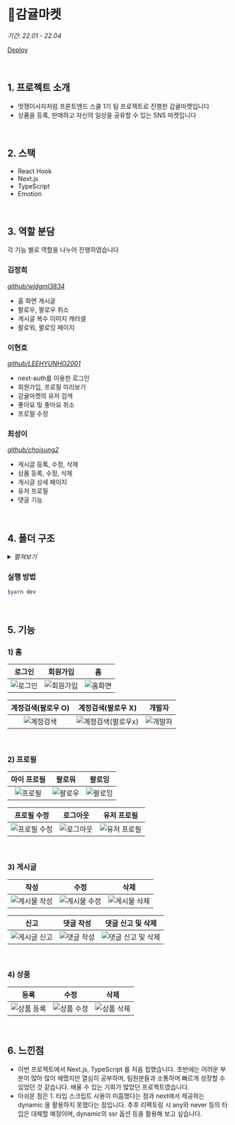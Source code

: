 # 🍊감귤마켓
<i>기간: 22.01 - 22.04</i>

[Deploy](https://mandarin-market-three.vercel.app/)


<br>

## 1. 프로젝트 소개
- 멋쟁이사자처럼 프론트엔드 스쿨 1기 팀 프로젝트로 진행한 감귤마켓입니다
- 상품을 등록, 판매하고 자신의 일상을 공유할 수 있는 SNS 마켓입니다

<br>

## 2. 스택
- React Hook
- Next.js
- TypeScript
- Emotion

<br>

## 3. 역할 분담
각 기능 별로 역할을 나누어 진행하였습니다

### 김정희
<i>[github/wjdgml3834](https://github.com/wjdgml3834)</i>
  - 홈 화면 게시글
  - 팔로우, 팔로우 취소
  - 게시글 복수 이미지 캐러셀
  - 팔로워, 팔로잉 페이지

### 이현호
<i>[github/LEEHYUNHO2001](https://github.com/LEEHYUNHO2001)</i>
  - next-auth를 이용한 로그인
  - 회원가입, 프로필 미리보기
  - 감귤마켓의 유저 검색
  - 좋아요 및 좋아요 취소
  - 프로필 수정

### 최성이
<i>[github/choisung2](https://github.com/choisung2)</i>
  - 게시글 등록, 수정, 삭제
  - 상품 등록, 수정, 삭제
  - 게시글 상세 페이지
  - 유저 프로필
  - 댓글 기능

<br>


## 4. 폴더 구조
<details>
<summary><i>펼쳐보기</i></summary>
<div markdown="1">       

```bash
├── src
│   ├── components
│   │   ├── BackButton.tsx
│   │   ├── Border.tsx
│   │   ├── Custom404.tsx
│   │   ├── Error.tsx
│   │   ├── Loading.tsx
│   │   ├── ProfileForm.tsx
│   │   ├── ProfileUpdate.tsx
│   │   ├── developer
│   │   │   ├── Developer.tsx
│   │   │   └── Footer.tsx
│   │   ├── follower
│   │   │   ├── Card.tsx
│   │   │   ├── CardContainer.tsx
│   │   │   ├── Footer.tsx
│   │   │   ├── Header.tsx
│   │   │   └── Main.tsx
│   │   ├── following
│   │   │   ├── Card.tsx
│   │   │   ├── CardContainer.tsx
│   │   │   ├── Footer.tsx
│   │   │   ├── Header.tsx
│   │   │   └── Main.tsx
│   │   ├── home
│   │   │   ├── Card.tsx
│   │   │   ├── CardContainer.tsx
│   │   │   ├── Footer.tsx
│   │   │   ├── Header.tsx
│   │   │   ├── Main.tsx
│   │   │   ├── Nonfeed.tsx
│   │   │   ├── ReportCancelModal.tsx
│   │   │   └── ReportModal.tsx
│   │   ├── layouts
│   │   │   ├── Layout.tsx
│   │   │   ├── StatusBar.tsx
│   │   │   └── index.tsx
│   │   ├── login
│   │   │   ├── Email.tsx
│   │   │   └── Main.tsx
│   │   ├── postDetail
│   │   │   ├── CoReportCancelModal.tsx
│   │   │   ├── Comment.tsx
│   │   │   ├── CommentDelModal.tsx
│   │   │   ├── CommentList.tsx
│   │   │   ├── CommentModal.tsx
│   │   │   ├── Container.tsx
│   │   │   └── DetailCard.tsx
│   │   ├── postUpload
│   │   │   ├── Container.tsx
│   │   │   ├── EditContainer.tsx
│   │   │   ├── FileUpload.tsx
│   │   │   ├── PostEdit.tsx
│   │   │   └── PostUpload.tsx
│   │   ├── product
│   │   │   ├── Container.tsx
│   │   │   ├── EditContainer.tsx
│   │   │   ├── FileUpload.tsx
│   │   │   ├── Modification.tsx
│   │   │   ├── ProductDeleteModal.tsx
│   │   │   ├── ProductModal.tsx
│   │   │   └── Register.tsx
│   │   ├── profile
│   │   │   ├── Carousel.tsx
│   │   │   ├── CarouselCard.tsx
│   │   │   ├── DeleteModal.tsx
│   │   │   ├── Footer.tsx
│   │   │   ├── Info.tsx
│   │   │   ├── LogOutModal.tsx
│   │   │   ├── MyContainer.tsx
│   │   │   ├── MyPostCard.tsx
│   │   │   ├── MyPostContainer.tsx
│   │   │   ├── MyProfileModal.tsx
│   │   │   ├── PostModal.tsx
│   │   │   ├── ProfileAppPost.tsx
│   │   │   └── ProfilePost.tsx
│   │   ├── research
│   │   │   ├── Card.tsx
│   │   │   ├── Footer.tsx
│   │   │   ├── Header.tsx
│   │   │   └── Main.tsx
│   │   └── signup
│   │       ├── SignUp.tsx
│   │       └── SignUpProfile.tsx
│   ├── constants
│   │   └── index.ts
│   ├── pages
│   │   ├── 404.tsx
│   │   ├── _app.tsx
│   │   ├── api
│   │   │   └── auth
│   │   │       └── [...nextauth].ts
│   │   ├── developer
│   │   │   └── index.tsx
│   │   ├── follow
│   │   │   └── [id]
│   │   │       ├── follower.tsx
│   │   │       └── following.tsx
│   │   ├── home
│   │   │   └── index.tsx
│   │   ├── home.tsx
│   │   ├── index.tsx
│   │   ├── login.tsx
│   │   ├── post
│   │   │   ├── [...params].tsx
│   │   │   └── upload.tsx
│   │   ├── postdetail
│   │   │   └── [id].tsx
│   │   ├── product
│   │   │   ├── [...params].tsx
│   │   │   └── index.tsx
│   │   ├── profile
│   │   │   ├── [...params].tsx
│   │   │   ├── edit.tsx
│   │   │   └── index.tsx
│   │   ├── research.tsx
│   │   └── signup.tsx
│   └── types
│       ├── Comments.ts
│       ├── Follower.ts
│       ├── Following.ts
│       ├── MyPost.ts
│       ├── Posts.ts
│       └── Product.ts
```

</div>
</details>

### 실행 방법
```bash
$yarn dev
```

<br>

## 5. 기능

### 1) 홈

|로그인|회원가입|홈|
|:-:|:-:|:-:|
|![로그인](https://user-images.githubusercontent.com/92927950/163723636-c3ec1409-9995-4b89-9fc3-5d568d8f5977.gif)|![회원가입](https://user-images.githubusercontent.com/92927950/163723668-bd56f9d9-7db8-4740-8b4c-9ab7bf2f7951.gif)|![홈화면](https://user-images.githubusercontent.com/92927950/163723799-f7a96379-9f10-46e3-ad52-d7d6fcaa992a.gif)|


|계정검색(팔로우 O)|계정검색(팔로우 X)|개발자|
|:-:|:-:|:-:|
|![계정검색](https://user-images.githubusercontent.com/92927950/163723804-0f4d7b2e-a10f-488d-8f64-cb051b5466c9.gif)|![계정검색(팔로우x)](https://user-images.githubusercontent.com/92927950/163724271-ab6c5217-69cb-45b9-9cb3-5a7a12909985.gif)|![개발자](https://user-images.githubusercontent.com/92927950/163723807-482185a2-2976-4ada-9f88-11fe1e107e2c.gif)|

<br>

### 2) 프로필

|마이 프로필|팔로워|팔로잉|
|:-:|:-:|:-:|
|![프로필](https://user-images.githubusercontent.com/92927950/163724621-6799834c-a60b-456f-9cb6-0e00a606d68b.gif)|![팔로우](https://user-images.githubusercontent.com/92927950/163724680-aaf5c677-0966-4e29-a115-ece4f9a04618.gif)|![팔로잉](https://user-images.githubusercontent.com/92927950/163724682-2ffd9629-9746-4a7c-9fd0-511254ba2493.gif)

|프로필 수정|로그아웃|유저 프로필|
|:-:|:-:|:-:|
|![프로필 수정](https://user-images.githubusercontent.com/92927950/163724768-f57579d7-11c8-4e7b-af3c-52339c726805.gif)|![로그아웃](https://user-images.githubusercontent.com/92927950/163724985-317b398d-dbb5-47a3-9c43-71d7d60fbc42.gif)|![유저 프로필](https://user-images.githubusercontent.com/92927950/163725179-01ced3b3-5434-4621-990f-98dee10a580b.gif)|


<br>

### 3) 게시글

|작성|수정|삭제|
|:-:|:-:|:-:|
|![게시물 작성](https://user-images.githubusercontent.com/92927950/163723954-4fcb8a6d-a31c-4ae3-bc7d-2263cd2c9138.gif)|![게시물 수정](https://user-images.githubusercontent.com/92927950/163723957-8a7febc3-3c63-4f4a-9eaa-1808549df2b2.gif)|![게시물 삭제](https://user-images.githubusercontent.com/92927950/163723958-7aa3b5ed-83bb-4b2a-a3f9-2b51a5ffecdd.gif)|

|신고|댓글 작성|댓글 신고 및 삭제|
|:-:|:-:|:-:|
|![게시글 신고](https://user-images.githubusercontent.com/92927950/163724911-587de063-5aa1-42ea-8ed5-0cb0d94bdb9a.gif)|![댓글 작성](https://user-images.githubusercontent.com/92927950/163724838-e27a234b-ce27-40de-9f81-aca84f18805f.gif)|![댓글 신고 및 삭제](https://user-images.githubusercontent.com/92927950/163724837-ff92476f-0a2b-4ec0-afc0-3ba5b94d1bb6.gif)|

<br>

### 4) 상품

|등록|수정|삭제|
|:-:|:-:|:-:|
|![상품 등록](https://user-images.githubusercontent.com/92927950/163724024-ceb61044-9c50-4ae5-9887-33d9377ee03a.gif)|![상품 수정](https://user-images.githubusercontent.com/92927950/163724026-53f59a62-5b9e-4add-aa51-7df00633ab0d.gif)|![상품 삭제](https://user-images.githubusercontent.com/92927950/163724028-9ddf16aa-a5a2-4594-b9f8-10f87b5b04a9.gif)|

<br>

## 6. 느낀점
- 이번 프로젝트에서 Next.js, TypeScript 를 처음 접했습니다. 초반에는 어려운 부분이 많아 많이 헤맸지만 열심히 공부하며, 팀원분들과 소통하며 빠르게 성장할 수 있었던 것 같습니다. 배울 수 있는 기회가 많았던 프로젝트였습니다.
- 아쉬운 점은 1. 타입 스크립트 사용이 미흡했다는 점과 next에서 제공하는 dynamic 을 활용하지 못했다는 점입니다. 추후 리팩토링 시 any와 never 등의 타입은 대체할 예정이며, dynamic의 ssr 옵션 등을 활용해 보고 싶습니다.
